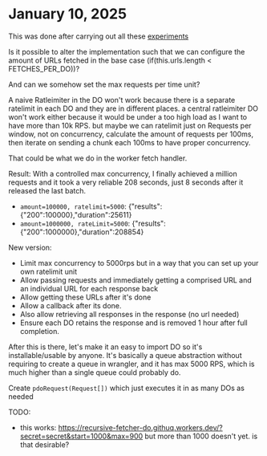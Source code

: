 # January 10, 2025

This was done after carrying out all these [experiments](https://github.com/janwilmake/nested-fetch-experiments)

Is it possible to alter the implementation such that we can configure the amount of URLs fetched in the base case (if(this.urls.length < FETCHES_PER_DO))?

And can we somehow set the max requests per time unit?

A naive Ratleimiter in the DO won't work because there is a separate ratelimit in each DO and they are in different places. a central ratleimiter DO won't work either because it would be under a too high load as I want to have more than 10k RPS. but maybe we can ratelimit just on Requests per window, not on concurrency, calculate the amount of requests per 100ms, then iterate on sending a chunk each 100ms to have proper concurrency.

That could be what we do in the worker fetch handler.

Result: With a controlled max concurrency, I finally achieved a million requests and it took a very reliable 208 seconds, just 8 seconds after it released the last batch.

- `amount=100000, ratelimit=5000`: {"results":{"200":100000},"duration":25611}
- `amount=1000000, rateLimit=5000`: {"results":{"200":1000000},"duration":208854}

New version:

- Limit max concurrency to 5000rps but in a way that you can set up your own ratelimit unit
- Allow passing requests and immediately getting a comprised URL and an individual URL for each response back
- Allow getting these URLs after it's done
- Allow a callback after its done.
- Also allow retrieving all responses in the response (no url needed)
- Ensure each DO retains the response and is removed 1 hour after full completion.

After this is there, let's make it an easy to import DO so it's installable/usable by anyone. It's basically a queue abstraction without requiring to create a queue in wrangler, and it has max 5000 RPS, which is much higher than a single queue could probably do.

Create `pdoRequest(Request[])` which just executes it in as many DOs as needed

TODO:

- this works: https://recursive-fetcher-do.githuq.workers.dev/?secret=secret&start=1000&max=900 but more than 1000 doesn't yet. is that desirable?
